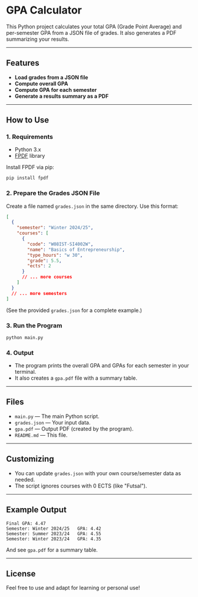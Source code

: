 # GPA Calculator

This Python project calculates your total GPA (Grade Point Average) and per-semester GPA from a JSON file of grades. It also generates a PDF summarizing your results.

---

## Features

- **Load grades from a JSON file**
- **Compute overall GPA**
- **Compute GPA for each semester**
- **Generate a results summary as a PDF**

---

## How to Use

### 1. Requirements

- Python 3.x
- [FPDF](https://pypi.org/project/fpdf/) library

Install FPDF via pip:

```bash
pip install fpdf
```

### 2. Prepare the Grades JSON File

Create a file named `grades.json` in the same directory. Use this format:

```json
[
  {
    "semester": "Winter 2024/25",
    "courses": [
      {
        "code": "W08IST-SI4002W",
        "name": "Basics of Entrepreneurship",
        "type_hours": "w 30",
        "grade": 5.5,
        "ects": 2
      }
      // ... more courses
    ]
  }
  // ... more semesters
]
```

(See the provided `grades.json` for a complete example.)

### 3. Run the Program

```bash
python main.py
```

### 4. Output

- The program prints the overall GPA and GPAs for each semester in your terminal.
- It also creates a `gpa.pdf` file with a summary table.

---

## Files

- `main.py` — The main Python script.
- `grades.json` — Your input data.
- `gpa.pdf` — Output PDF (created by the program).
- `README.md` — This file.

---

## Customizing

- You can update `grades.json` with your own course/semester data as needed.
- The script ignores courses with 0 ECTS (like "Futsal").

---

## Example Output

```
Final GPA: 4.47
Semester: Winter 2024/25   GPA: 4.42
Semester: Summer 2023/24   GPA: 4.55
Semester: Winter 2023/24   GPA: 4.35
```

And see `gpa.pdf` for a summary table.

---

## License

Feel free to use and adapt for learning or personal use!
